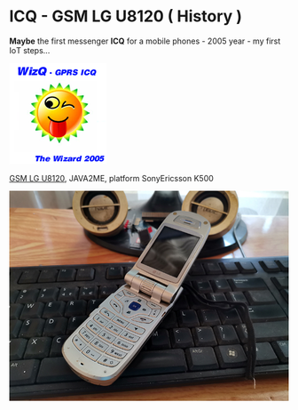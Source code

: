 # ICQ - GSM LG U8120 ( History )

**Maybe** the first messenger **ICQ** for a mobile phones - 2005 year - my first IoТ steps...

![screen](https://raw.githubusercontent.com/Wiz-IO/icq-gsm/main/Res/logo.png)

[GSM LG U8120](https://www.gsmarena.com/lg_u8120-843.php), JAVA2ME, platform SonyEricsson K500

![small](https://raw.githubusercontent.com/Wiz-IO/icq-gsm/main/small.jpg)
